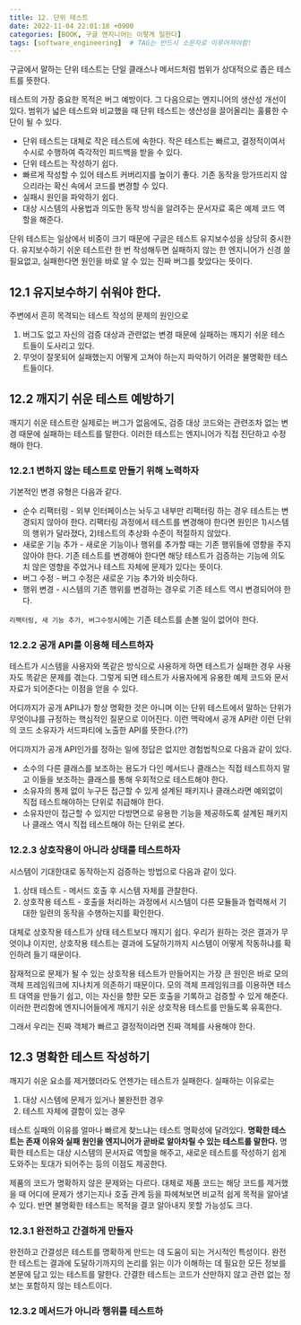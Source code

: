 ```yaml
---
title: 12. 단위 테스트
date: 2022-11-04 22:01:18 +0900
categories: [BOOK, 구글 엔지니어는 이렇게 일한다]
tags: [software_engineering]  # TAG는 반드시 소문자로 이루어져야함!
---
```


구글에서 말하는 단위 테스트는 단일 클래스나 메서드처럼 범위가 상대적으로 좁은 테스트를 뜻한다.

테스트의 가장 중요한 목적은 버그 예방이다. 그 다음으로는 엔지니어의 생산성 개선이 있다. 범위가 넓은 테스트와 비교했을 때 단위 테스트는 생산성을 끌어올리는 훌륭한 수단이 될 수 있다.
* 단위 테스트는 대체로 작은 테스트에 속한다. 작은 테스트는 빠르고, 결정적이여서 수시로 수행하여 즉각적인 피드백을 받을 수 있다.
* 단위 테스트는 작성하기 쉽다.
* 빠르게 작성할 수 있어 테스트 커버리지를 높이기 좋다. 기존 동작을 망가뜨리지 않으리라는 확신 속에서 코드를 변경할 수 있다.
* 실패시 원인을 파악하기 쉽다.
* 대상 시스템의 사용법과 의도한 동작 방식을 알려주는 문서자료 혹은 예제 코드 역할을 해준다.

단위 테스트는 일상에서 비중이 크기 때문에 구글은 테스트 유지보수성을 상당히 중시한다. 유지보수하기 쉬운 테스트란 한 번 작성해두면 실패하지 않는 한 엔지니어가 신경 쓸 필요없고, 실패한다면 원인을 바로 알 수 있는 진짜 버그를 찾았다는 뜻이다.

## 12.1 유지보수하기 쉬워야 한다.
주변에서 흔히 목격되는 테스트 작성의 문제의 원인으로
1. 버그도 없고 자신의 검증 대상과 관련없는 변경 때문에 실패하는 깨지기 쉬운 테스트들이 도사리고 있다.
2. 무엇이 잘못되어 실패했는지 어떻게 고쳐야 하는지 파악하기 어려운 불명확한 테스트들이다.

## 12.2 깨지기 쉬운 테스트 예방하기
깨지기 쉬운 테스트란 실제로는 버그가 없음에도, 검증 대상 코드와는 관련조차 없는 변경 때문에 실패하는 테스트를 말한다. 이러한 테스트는 엔지니어가 직접 진단하고 수정해야 한다.

### 12.2.1 변하지 않는 테스트로 만들기 위해 노력하자
기본적인 변경 유형은 다음과 같다.
* 순수 리팩터링 - 외부 인터페이스는 놔두고 내부만 리팩터링 하는 경우 테스트는 변경되지 않아야 한다. 리팩터링 과정에서 테스트를 변경해야 한다면 원인은 1)시스템의 행위가 달라졌다, 2)테스트의 추상화 수준이 적절하지 않았다.
* 새로운 기능 추가 - 새로운 기능이나 행위를 추가할 때는 기존 행위들에 영향을 주지 않아야 한다. 기존 테스트를 변경해야 한다면 해당 테스트가 검증하는 기능에 의도치 않은 영향을 주었거나 테스트 자체에 문제가 있다는 뜻이다.
* 버그 수정 - 버그 수정은 새로운 기능 추가와 비슷하다.
* 행위 변경 - 시스템의 기존 행위를 변경하는 경우로 기존 테스트 역시 변경되어야 한다.

`리팩터링, 새 기능 추가, 버그수정`시에는 기존 테스트를 손볼 일이 없어야 한다.

### 12.2.2 공개 API를 이용해 테스트하자
테스트가 시스템을 사용자와 똑같은 방식으로 사용하게 하면 테스트가 실패한 경우 사용자도 똑같은 문제를 겪는다. 그렇게 되면 테스트가 사용자에게 유용한 예제 코드와 문서자료가 되어준다는 이점을 얻을 수 있다.

어디까지가 공개 API냐가 항상 명확한 것은 아니며 이는 단위 테스트에서 말하는 단위가 무엇이냐를 규정하는 핵심적인 질문으로 이어진다. 이런 맥락에서 공개 API란 이런 단위의 코드 소유자가 서드파티에 노출한 API를 뜻한다.(??)

어디까지가 공개 API인가를 정하는 일에 정답은 없지만 경험법칙으로 다음과 같이 있다.
* 소수의 다른 클래스를 보조하는 용도가 다인 메서드나 클래스는 직접 테스트하지 말고 이들을 보조하는 클래스를 통해 우회적으로 테스트해야 한다.
* 소유자의 통제 없이 누구든 접근할 수 있게 설계된 패키지나 클래스라면 예외없이 직접 테스트해야하는 단위로 취급해야 한다.
* 소유자만이 접근할 수 있지만 다방면으로 유용한 기능을 제공하도록 설계된 패키지나 클래스 역시 직접 테스트해야 하는 단위로 본다.

### 12.2.3 상호작용이 아니라 상태를 테스트하자
시스템이 기대한대로 동작하는지 검증하는 방법으로 다음과 같이 있다.
1. 상태 테스트 - 메서드 호출 후 시스템 자체를 관찰한다.
2. 상호작용 테스트 - 호출을 처리하는 과정에서 시스템이 다른 모듈들과 협력해서 기대한 일련의 동작을 수행하는지를 확인한다.

대체로 상호작용 테스트가 상태 테스트보다 깨지기 쉽다. 우리가 원하는 것은 결과가 무엇이냐 이지만, 상호작용 테스트는 결과에 도달하기까지 시스템이 어떻게 작동하냐를 확인하려 들기 때문이다.

잠재적으로 문제가 될 수 있는 상호작용 테스트가 만들어지는 가장 큰 원인은 바로 모의 객체 프레임워크에 지나치게 의존하기 때문이다. 모의 객체 프레임워크를 이용하면 테스트 대역을 만들기 쉽고, 이는 자신을 향한 모든 호출을 기록하고 검증할 수 있게 해준다. 이러한 편리함에 엔지니어들에게 깨지기 쉬운 상호작용 테스트를 만들도록 유혹한다.

그래서 우리는 진짜 객체가 빠르고 결정적이라면 진짜 객체를 사용해야 한다.

## 12.3 명확한 테스트 작성하기
깨지기 쉬운 요소를 제거했더라도 언젠가는 테스트가 실패한다. 실패하는 이유로는
1. 대상 시스템에 문제가 있거나 불완전한 경우
2. 테스트 자체에 결함이 있는 경우

테스트 실패의 이유를 얼마나 빠르게 찾느냐는 테스트 명확성에 달려있다. __명확한 테스트는 존재 이유와 실패 원인을 엔지니어가 곧바로 알아차릴 수 있는 테스트를 말한다.__ 명확한 테스트는 대상 시스템의 문서자료 역할을 해주고, 새로운 테스트를 작성하기 쉽게 도와주는 토대가 되어주는 등의 이점도 제공한다.

제품의 코드가 명확하지 않은 문제와는 다르다. 대체로 제품 코드는 해당 코드를 제거했을 때 어디에 문제가 생기는지나 호출 관계 등을 파헤쳐보면 비교적 쉽게 목적을 알아낼 수 있다. 반면 불명확한 테스트는 목적을 결코 알아내지 못할 가능성도 크다.

### 12.3.1 완전하고 간결하게 만들자
완전하고 간결성은 테스트를 명확하게 만드는 데 도움이 되는 거시적인 특성이다. 완전한 테스트는 결과에 도달하기까지의 논리를 읽는 이가 이해하는 데 필요한 모든 정보를 본문에 담고 있는 테스트를 말한다. 간결한 테스트는 코드가 산만하지 않고 관련 없는 정보는 포함하지 않는 테스트이다.

### 12.3.2 메서드가 아니라 행위를 테스트하
